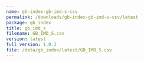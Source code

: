 ```yaml
---
name: gb-index-gb-imd-s-csv
permalink: /downloads/gb-index-gb-imd-s-csv/latest
package: gb_index
title: gb_imd_s
filename: GB_IMD_S.csv
version: latest
full_version: 1.0.3
file: /data/gb_index/latest/GB_IMD_S.csv
---
```

